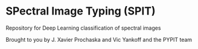 # SPectral Image Typing (SPIT)

Repository for Deep Learning classification of spectral images

Brought to you by J. Xavier Prochaska and Vic Yankoff and the PYPIT team
